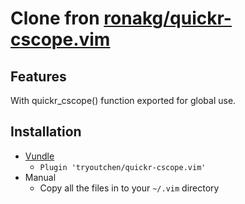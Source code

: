# Clone fron [ronakg/quickr-cscope.vim](https://github.com/ronakg/quickr-cscope.vim)

## Features
With quickr_cscope() function exported for global use.

## Installation

*  [Vundle](https://github.com/gmarik/vundle)
    - `Plugin 'tryoutchen/quickr-cscope.vim'`
*  Manual
    - Copy all the files in to your `~/.vim` directory
